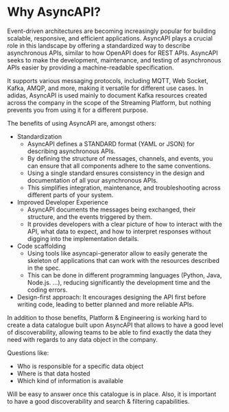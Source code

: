 # Why AsyncAPI?

Event-driven architectures are becoming increasingly popular for building scalable, responsive, and efficient applications. AsyncAPI plays a crucial role in this landscape by offering a standardized way to describe asynchronous APIs, similar to how OpenAPI does for REST APIs. AsyncAPI seeks to make the development, maintenance, and testing of asynchronous APIs easier by providing a machine-readable specification.

It supports various messaging protocols, including MQTT, Web Socket, Kafka, AMQP, and more, making it versatile for different use cases. In adidas, AsyncAPI is used mainly to document Kafka resources created across the company in the scope of the Streaming Platform, but nothing prevents you from using it for a different purpose.

The benefits of using AsyncAPI are, amongst others:

* Standardization
  * AsyncAPI defines a STANDARD format (YAML or JSON) for describing asynchronous APIs.
  * By defining the structure of messages, channels, and events, you can ensure that all components adhere to the same conventions.
  * Using a single standard ensures consistency in the design and documentation of all your asynchronous APIs.
  * This simplifies integration, maintenance, and troubleshooting across different parts of your system.
* Improved Developer Experience
  * AsyncAPI documents the messages being exchanged, their structure, and the events triggered by them.
  * It provides developers with a clear picture of how to interact with the API, what data to expect, and how to interpret responses without digging into the implementation details.&#x20;
* Code scaffolding
  * Using tools like asyncapi-generator allow to easily generate the skeleton of applications that can work with the resources described in the spec.
  * This can be done in different programming languages (Python, Java, Node.js. ...), reducing significantly the development time and the coding errors.
* Design-first approach: It encourages designing the API first before writing code, leading to better planned and more reliable APIs.

In addition to those benefits, Platform & Engineering is working hard to create a data catalogue built upon AsyncAPI that allows to have a good level of discoverability, allowing teams to be able to find exactly the data they need with regards to any data object in the company.

Questions like:

* Who is responsible for a specific data object
* Where is that data hosted
* Which kind of information is available

Will be easy to answer once this catalogue is in place. Also, it is important to have a good discoverability and search & filtering capabilities.
